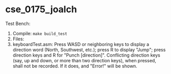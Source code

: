 # cse_0175_joalch

Test Bench:
1. Compile: `make build_test`
2. Files:
  1. keyboardTest.asm: Press WASD or neighboring keys to display a direction word (North, Southwest, etc.); press R to display "Jump"; press direction keys and R for "Punch [direction]". Conflicting direction keys (say, up and down, or more than two direction keys), when pressed, shall not be recorded. If it does, and "Error!" will be shown.
